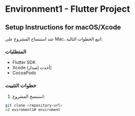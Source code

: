 # Environment1 - Flutter Project

## Setup Instructions for macOS/Xcode

عند استنساخ المشروع على Mac، اتبع الخطوات التالية:

### المتطلبات
- Flutter SDK
- Xcode (أحدث إصدار)
- CocoaPods

### خطوات التثبيت

1. استنسخ المشروع:
```bash
git clone <repository-url>
cd eviroment1#   e n v i r o m e n t  
 